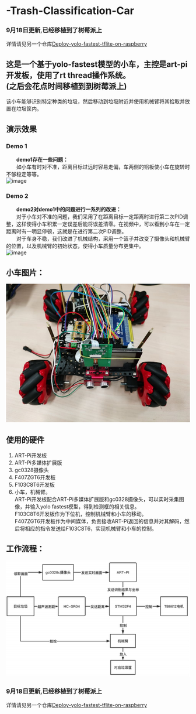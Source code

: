 # **-Trash-Classification-Car**  
### **9月18日更新,已经移植到了树莓派上**
详情请见另一个仓库[Deploy-yolo-fastest-tflite-on-raspberry](https://github.com/Charlie839242/Deploy-yolo-fastest-tflite-on-raspberry)  
  
  
这是一个基于yolo-fastest模型的小车，主控是art-pi开发板，使用了rt thread操作系统。  
**(之后会花点时间移植到到树莓派上)**  
----------------------------------  

该小车能够识别特定种类的垃圾，然后移动到垃圾附近并使用机械臂将其拾取并放置在垃圾筐内。

## **演示效果**    
### **Demo 1**
&emsp;&emsp;**demo1存在一些问题：**  
&emsp;&emsp;如小车有时对不准，距离目标过远时容易走偏，车两侧的铝板使小车在旋转时不够稳定等等。  
![image](https://github.com/Charlie839242/-Trash-Classification-Car/blob/main/imgs/demo_1.gif)  
### **Demo 2**  
&emsp;&emsp;**demo2对demo1中的问题进行一系列的改进：**  
&emsp;&emsp;对于小车对不准的问题，我们采用了在距离目标一定距离时进行第二次PID调整，这样使得小车积累一定误差后能将误差清零。在视频中，可以看到小车在一定距离时有一明显停顿，这就是在进行第二次PID调整。  
&emsp;&emsp;对于车身不稳，我们改进了机械结构，采用一个篮子并改变了摄像头和机械臂的位置，以及机械臂的初始状态，使得小车质量分布更集中。    
![image](https://github.com/Charlie839242/-Trash-Classification-Car/blob/main/imgs/demo_2.gif)  


## 小车图片：  
![image](https://github.com/Charlie839242/-Trash-Classification-Car/blob/main/imgs/car_first_layer.jpg)  

## **使用的硬件**
1. ART-Pi开发板  
2. ART-Pi多媒体扩展版  
3. gc0328摄像头  
4. F407ZGT6开发板  
5. F103C8T6开发板  
6. 小车，机械臂。  
ART-Pi开发板配合ART-Pi多媒体扩展版和gc0328摄像头，可以实时采集图像，并输入yolo fastest模型，得到检测框的相关信息。  
F103C8T6开发板作为下位机，控制机械臂和小车的移动。  
F407ZGT6开发板作为中间媒体，负责接收ART-Pi返回的信息并对其解码，然后将相应的指令发送给F103C8T6，实现机械臂和小车的控制。  

## 工作流程：  
![image](https://github.com/Charlie839242/-Trash-Classification-Car/blob/main/imgs/work_flow.png)  
  
    
      
      
### **9月18日更新,已经移植到了树莓派上**
详情请见另一个仓库[Deploy-yolo-fastest-tflite-on-raspberry](https://github.com/Charlie839242/Deploy-yolo-fastest-tflite-on-raspberry)













